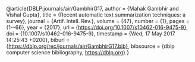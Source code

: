 @article{DBLP:journals/air/GambhirG17,
author    = {Mahak Gambhir and
Vishal Gupta},
title     = {Recent automatic text summarization techniques: a survey},
journal   = {Artif. Intell. Rev.},
volume    = {47},
number    = {1},
pages     = {1--66},
year      = {2017},
url       = {https://doi.org/10.1007/s10462-016-9475-9},
doi       = {10.1007/s10462-016-9475-9},
timestamp = {Wed, 17 May 2017 14:25:43 +0200},
biburl    = {https://dblp.org/rec/journals/air/GambhirG17.bib},
bibsource = {dblp computer science bibliography, https://dblp.org}
}